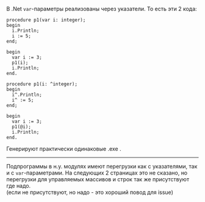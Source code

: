 


В .Net `var`-параметры реализованы через указатели. То есть эти 2 кода:
```
procedure p1(var i: integer);
begin
  i.Println;
  i := 5;
end;

begin
  var i := 3;
  p1(i);
  i.Println;
end.
```
```
procedure p1(i: ^integer);
begin
  i^.Println;
  i^ := 5;
end;

begin
  var i := 3;
  p1(@i);
  i.Println;
end.
```
Генерируют практически одинаковые .exe .

---

Подпрограммы в н.у. модулях имеют перегрузки как с указателями, так и с `var`-параметрами.
На следующих 2 страницах это не сказано, но перегрузки для управляемых массивов и строк так же присутствуют где надо.\
(если не присутствуют, но надо - это хороший повод для issue)



